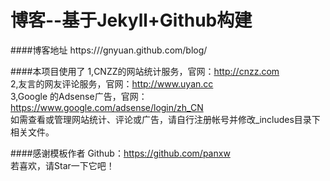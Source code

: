 博客--基于Jekyll+Github构建
================

####博客地址
https:///gnyuan.github.com/blog/ 
 
####本项目使用了
1,CNZZ的网站统计服务，官网：http://cnzz.com  
2,友言的网友评论服务，官网：http://www.uyan.cc  
3,Google 的Adsense广告，官网：https://www.google.com/adsense/login/zh_CN  
如需查看或管理网站统计、评论或广告，请自行注册帐号并修改_includes目录下相关文件。  

####感谢模板作者
Github：https://github.com/panxw  
若喜欢，请Star一下它吧！ 
